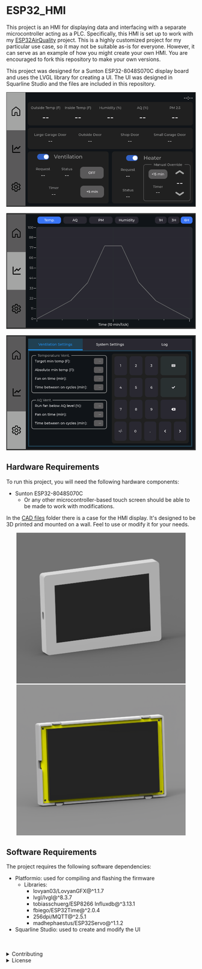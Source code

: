 # ESP32_HMI
This project is an HMI for displaying data and interfacing with a separate microcontroller acting as a PLC. Specifically, this HMI is set up to work with my [ESP32AirQuality](https://github.com/hemingerg1/ESP32AirQuality) project. This is a highly customized project for my particular use case, so it may not be suitable as-is for everyone. However, it can serve as an example of how you might create your own HMI. You are encouraged to fork this repository to make your own versions.

This project was designed for a Sunton ESP32-8048S070C display board and uses the LVGL library for creating a UI. The UI was designed in Squarline Studio and the files are included in this repository.

<p align="center"><img src="images/HomeScreen.png"></p>
<p align="center"><img src="images/ChartScreen.png"></p>
<p align="center"><img src="images/SettingsScreen.png"></p>

## Hardware Requirements
To run this project, you will need the following hardware components:
-	Sunton ESP32-8048S070C
    -	Or any other microcontroller-based touch screen should be able to be made to work with modifications.
 
In the [CAD files](https://github.com/hemingerg1/ESP32_HMI/tree/main/CAD%20files) folder there is a case for the HMI display. It's designed to be 3D printed and mounted on a wall. Feel to use or modify it for your needs.
<p align="center"><img src="CAD files/HMI case/HMI Case.png" width="450" height="400"><img src="CAD files/HMI case/HMI Case without Front.png" width="450" height="400"></p>
 
## Software Requirements
The project requires the following software dependencies:
- Platformio: used for compiling and flashing the firmware
    - Libraries:
        - lovyan03/LovyanGFX@^1.1.7
        - lvgl/lvgl@^8.3.7
        - tobiasschuerg/ESP8266 Influxdb@^3.13.1
        - fbiego/ESP32Time@^2.0.4
        - 256dpi/MQTT@^2.5.1
        - madhephaestus/ESP32Servo@^1.1.2
- Squarline Studio: used to create and modify the UI


<br>  
<br>  

<details>
<summary> Contributing</summary>  
Contributions to this project are welcome. However, this is a highly customized project for my particular use case. You are encouraged to fork this repository to make your desired changes.
</details>

<details>
<summary> License </summary>
This project is licensed under the GNU General Public License. Feel free to use, modify, and distribute the code for personal or commercial purposes.
</details>
